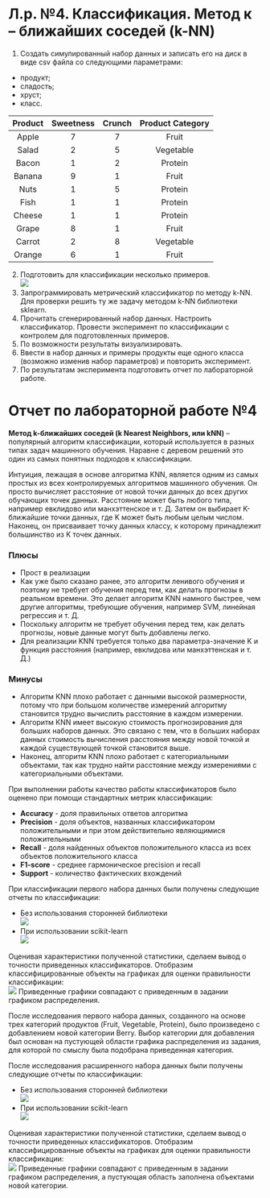 # Л.р. №4. Классификация. Метод к – ближайших соседей (k-NN)
1. Создать симулированный набор данных и записать его на диск в виде csv файла со следующими параметрами:
- продукт;
- сладость;
- хруст;
- класс.

| Product       | Sweetness       | Crunch        |Product Category|
|:-------------: |:---------------:| :-------------:| :-------------:|
| Apple      | 7 |    7 | Fruit |
| Salad     |2 |  5| Vegetable |
| Bacon | 1 |2 | Protein |
| Banana | 9 | 1 | Fruit |
| Nuts | 1 | 5 | Protein |
| Fish | 1 | 1 | Protein |
| Cheese | 1  | 1 | Protein |
| Grape |8 | 1 | Fruit |
| Carrot | 2 | 8 | Vegetable |
| Orange | 6 | 1 | Fruit |

2. Подготовить для классификации несколько примеров.</br>
![](img/img.png)
3. Запрограммировать метрический классификатор по методу k-NN. Для проверки решить ту же задачу методом k-NN библиотеки sklearn.
4. Прочитать сгенерированный набор данных. Настроить классификатор. Провести эксперимент по классификации с контролем для подготовленных примеров. 
5. По возможности результаты визуализировать.
6. Ввести в набор данных и примеры продукты еще одного класса (возможно изменив набор параметров) и повторить эксперимент.
7. По результатам эксперимента подготовить отчет по лабораторной работе. 

# Отчет по лабораторной работе №4
**Метод k-ближайших соседей (k Nearest Neighbors, или kNN)** – популярный алгоритм классификации, который используется 
в разных типах задач машинного обучения. Наравне с деревом решений это один из самых понятных подходов к классификации.

Интуиция, лежащая в основе алгоритма KNN, является одним из самых простых из всех контролируемых алгоритмов машинного обучения. Он просто вычисляет расстояние от новой точки данных до всех других обучающих точек данных. Расстояние может быть любого типа, например евклидово или манхэттенское и т. Д. Затем он выбирает K-ближайшие точки данных, где K может быть любым целым числом. 
Наконец, он присваивает точку данных классу, к которому принадлежит большинство из K точек данных.

### Плюсы
- Прост в реализации
- Как уже было сказано ранее, это алгоритм ленивого обучения и поэтому не требует обучения перед тем, как делать прогнозы в реальном времени. Это делает алгоритм KNN намного быстрее, чем другие алгоритмы, требующие обучения, например SVM, линейная регрессия и т. Д.
- Поскольку алгоритм не требует обучения перед тем, как делать прогнозы, новые данные могут быть добавлены легко.
- Для реализации KNN требуется только два параметра-значение K и функция расстояния (например, евклидова или манхэттенская и т. Д.)
### Минусы
- Алгоритм KNN плохо работает с данными высокой размерности, потому что при большом количестве измерений алгоритму становится трудно вычислить расстояние в каждом измерении.
- Алгоритм KNN имеет высокую стоимость прогнозирования для больших наборов данных. Это связано с тем, что в больших наборах данных стоимость вычисления расстояния между новой точкой и каждой существующей точкой становится выше.
- Наконец, алгоритм KNN плохо работает с категориальными объектами, так как трудно найти расстояние между измерениями с категориальными объектами.

При выполнении работы качество работы классификаторов было оценено при помощи стандартных метрик классификации:
- **Accuracy** - доля правильных ответов алгоритма
- **Precision** - доля объектов, названных классификатором положительными и при этом действительно являющимися положительными
- **Recall** - доля найденных объектов положительного класса из всех объектов положительного класса
- **F1-score** - среднее гармоническое precision и recall
- **Support** - количество фактических вхождений

При классификации первого набора данных были получены следующие отчеты по классификации:
- Без использования сторонней библиотеки </br>
![](img/img_1.png)
- При использовании scikit-learn </br>
![](img/img_2.png)

Оценивая характеристики полученной статистики, сделаем вывод о точности приведенных классификаторов.
Отобразим классифицированные объекты на графиках для оценки правильности классификации: </br>
![](img/img_3.png)
Приведенные графики совпадают с приведенным в задании графиком распределения.

После исследования первого набора данных, созданного на основе трех категорий продуктов (Fruit, Vegetable, Protein),
было произведено с добавлением новой категории Berry. Выбор категории для добавления был основан на пустующей области графика
распределения из задания, для которой по смыслу была подобрана приведенная категория.

После исследования расширенного набора данных были получены следующие отчеты по классификации:
- Без использования сторонней библиотеки </br>
![](img/img_5.png)
- При использовании scikit-learn </br>
![](img/img_4.png)

Оценивая характеристики полученной статистики, сделаем вывод о точности приведенных классификаторов.
Отобразим классифицированные объекты на графиках для оценки правильности классификации: </br>
![](img/img_6.png)
Приведенные графики совпадают с приведенным в задании графиком распределения, а пустующая область заполнена объектами новой категории.
